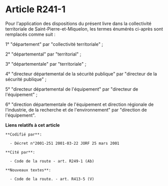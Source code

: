 # Article R241-1

Pour l'application des dispositions du présent livre dans la collectivité territoriale de Saint-Pierre-et-Miquelon, les
termes énumérés ci-après sont remplacés comme suit :

1° "département" par "collectivité territoriale" ;

2° "départemental" par "territorial" ;

3° "départementale" par "territoriale" ;

4° "directeur départemental de la sécurité publique" par "directeur de la sécurité publique" ;

5° "directeur départemental de l'équipement" par "directeur de l'équipement" ;

6° "direction départementale de l'équipement et direction régionale de l'industrie, de la recherche et de l'environnement"
par "direction de l'équipement".

**Liens relatifs à cet article**

	**Codifié par**:

	  - Décret n°2001-251 2001-03-22 JORF 25 mars 2001

	**Cité par**:

	  - Code de la route - art. R249-1 (Ab)

	**Nouveaux textes**:

	  - Code de la route. - art. R413-5 (V)

